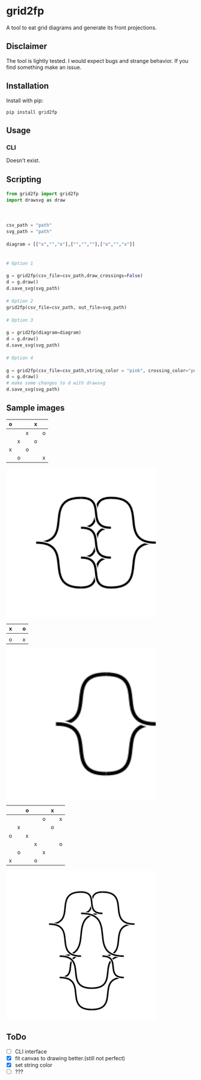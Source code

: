# grid2fp

A tool to eat grid diagrams and generate its front projections.

## Disclaimer
The tool is lightly tested. I would expect bugs and strange behavior. If you find something make an issue.

## Installation

Install with pip:

```
pip install grid2fp
```

## Usage

### CLI
Doesn't exist.
## Scripting


```python
from grid2fp import grid2fp
import drawsvg as draw



csv_path = "path"
svg_path = "path"

diagram = [["x","","o"],["","",""],["o","","x"]]


# Option 1

g = grid2fp(csv_file=csv_path,draw_crossings=False)
d = g.draw()
d.save_svg(svg_path)

# Option 2
grid2fp(csv_file=csv_path, out_file=svg_path)

# Option 3

g = grid2fp(diagram=diagram)
d = g.draw()
d.save_svg(svg_path)

# Option 4

g = grid2fp(csv_file=csv_path,string_color = "pink", crossing_color="purple")
d = g.draw()
# make some changes to d with drawsvg
d.save_svg(svg_path)

```
## Sample images


|o| | |x| |
|-|-|-|-|-|
| | |x| |o|
| |x| |o| |
|x| |o| | |
| |o| | |x|


<img  style="width:400px;height:auto" src="https://raw.githubusercontent.com/Joecstarr/grid2fp/main/test/trefoil.svg"/>


|x| |o|
|-|-|-|
| | | |
|o| |x|

<img  style="width:400px;height:auto" src="https://raw.githubusercontent.com/Joecstarr/grid2fp/main/test/un.svg"/>


|‎| |o| | |x| |
|-|-|-|-|-|-|-|
| | | | |o| |x|
| |x| | | |o| |
|o| |x| | | | |
| | | |x| | |o|
| |o| | |x| | |
|x| | |o| | | |

<img  style="width:400px;height:auto" src="https://raw.githubusercontent.com/Joecstarr/grid2fp/main/test/fig1_from_paper.svg"/>



## ToDo
- [ ] CLI interface
- [x] fit canvas to drawing better.(still not perfect)
- [x] set string color
- [ ] ???
